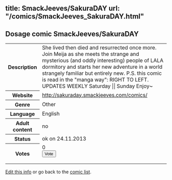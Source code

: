 title: SmackJeeves/SakuraDAY
url: "/comics/SmackJeeves_SakuraDAY.html"
---
Dosage comic SmackJeeves/SakuraDAY
-----------------------------------------

<p id="msg"></p>
<script type="text/javascript">
if (window.location.search === '?edit_info_mail=sent_ok') {
  var elem = document.getElementById("msg");
  elem.innerHTML = 'Edited information sucessfully sent for review, which is usually done daily. Thanks!';
  elem.className = 'ok';
}
</script>
<table class="comicinfo">
<tr>
<th>Description</th><td>She lived then died and resurrected once more. Join Meija as she meets the strange and mysterious (and oddly interesting) people of LALA dormitory and starts her new adventure in a world strangely familiar but entirely new. P.S. this comic is read in the &quot;manga way&quot;: RIGHT TO LEFT. UPDATES WEEKLY  Saturday || Sunday  Enjoy~</td>
</tr>
<tr>
<th>Website</th><td><a href="http://sakuraday.smackjeeves.com/comics/">http://sakuraday.smackjeeves.com/comics/</a></td>
</tr>
<tr>
<th>Genre</th><td>Other</td>
</tr>
<tr>
<th>Language</th><td>English</td>
</tr>
<tr>
<th>Adult content</th><td>no</td>
</tr>
<tr>
<th>Status</th><td>ok on 24.11.2013</td>
</tr>
<tr>
<th>Votes</th><td>0
<form action="http://gaecounter.appspot.com/count/" method="POST">
<input name="name" type="hidden" value="SmackJeeves_SakuraDAY"/>
<input name="uid" type="hidden" id="voteuid" value=""/>
<input type="submit" value="Vote"/>
</form>
</td>
</tr>
</table>
<script type="text/javascript">
var ua = navigator.userAgent;
document.getElementById("voteuid").value = ua.replace(/[^a-zA-Z0-9\._:]/g , "_");;
</script>

[Edit this info](SmackJeeves_SakuraDAY_edit.html) or go back to the [comic list](../comic-index.html).
